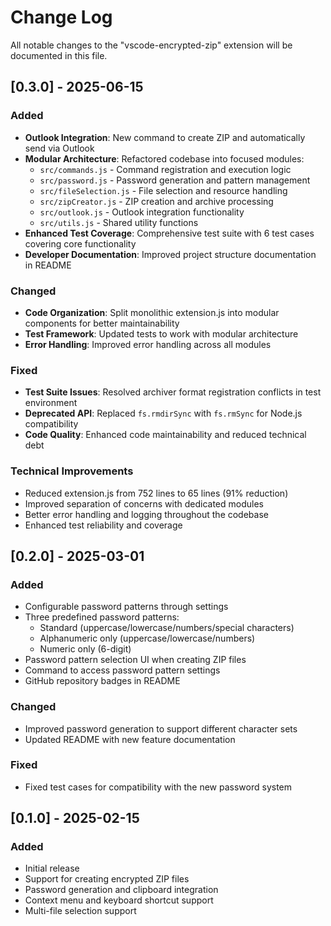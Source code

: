# Change Log

All notable changes to the "vscode-encrypted-zip" extension will be documented in this file.

## [0.3.0] - 2025-06-15

### Added
- **Outlook Integration**: New command to create ZIP and automatically send via Outlook
- **Modular Architecture**: Refactored codebase into focused modules:
  - `src/commands.js` - Command registration and execution logic
  - `src/password.js` - Password generation and pattern management
  - `src/fileSelection.js` - File selection and resource handling
  - `src/zipCreator.js` - ZIP creation and archive processing
  - `src/outlook.js` - Outlook integration functionality
  - `src/utils.js` - Shared utility functions
- **Enhanced Test Coverage**: Comprehensive test suite with 6 test cases covering core functionality
- **Developer Documentation**: Improved project structure documentation in README

### Changed
- **Code Organization**: Split monolithic extension.js into modular components for better maintainability
- **Test Framework**: Updated tests to work with modular architecture
- **Error Handling**: Improved error handling across all modules

### Fixed
- **Test Suite Issues**: Resolved archiver format registration conflicts in test environment
- **Deprecated API**: Replaced `fs.rmdirSync` with `fs.rmSync` for Node.js compatibility
- **Code Quality**: Enhanced code maintainability and reduced technical debt

### Technical Improvements
- Reduced extension.js from 752 lines to 65 lines (91% reduction)
- Improved separation of concerns with dedicated modules
- Better error handling and logging throughout the codebase
- Enhanced test reliability and coverage

## [0.2.0] - 2025-03-01

### Added
- Configurable password patterns through settings
- Three predefined password patterns:
  - Standard (uppercase/lowercase/numbers/special characters)
  - Alphanumeric only (uppercase/lowercase/numbers)
  - Numeric only (6-digit)
- Password pattern selection UI when creating ZIP files
- Command to access password pattern settings
- GitHub repository badges in README

### Changed
- Improved password generation to support different character sets
- Updated README with new feature documentation

### Fixed
- Fixed test cases for compatibility with the new password system

## [0.1.0] - 2025-02-15

### Added
- Initial release
- Support for creating encrypted ZIP files
- Password generation and clipboard integration
- Context menu and keyboard shortcut support
- Multi-file selection support